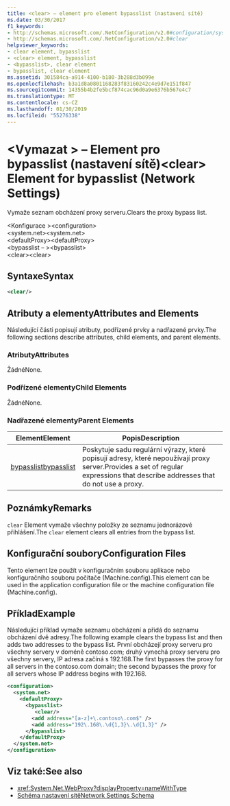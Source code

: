 ```yaml
---
title: <clear> – element pro element bypasslist (nastavení sítě)
ms.date: 03/30/2017
f1_keywords:
- http://schemas.microsoft.com/.NetConfiguration/v2.0#configuration/system.net/defaultProxy/bypasslist/clear
- http://schemas.microsoft.com/.NetConfiguration/v2.0#clear
helpviewer_keywords:
- clear element, bypasslist
- <clear> element, bypasslist
- <bypasslist>, clear element
- bypasslist, clear element
ms.assetid: 301584ca-a914-4100-b180-3b288d3b099e
ms.openlocfilehash: b3a1d8a0801168283f83160242c4e9d7e151f847
ms.sourcegitcommit: 14355b4b2fe5bcf874cac96d0a9e6376b567e4c7
ms.translationtype: MT
ms.contentlocale: cs-CZ
ms.lasthandoff: 01/30/2019
ms.locfileid: "55276338"
---
```

# <a name="clear-element-for-bypasslist-network-settings"></a><span data-ttu-id="0f1d4-102">\<Vymazat > – Element pro bypasslist (nastavení sítě)</span><span class="sxs-lookup"><span data-stu-id="0f1d4-102">\<clear> Element for bypasslist (Network Settings)</span></span>
<span data-ttu-id="0f1d4-103">Vymaže seznam obcházení proxy serveru.</span><span class="sxs-lookup"><span data-stu-id="0f1d4-103">Clears the proxy bypass list.</span></span>  
  
 <span data-ttu-id="0f1d4-104">\<Konfigurace ></span><span class="sxs-lookup"><span data-stu-id="0f1d4-104">\<configuration></span></span>  
<span data-ttu-id="0f1d4-105">\<system.net></span><span class="sxs-lookup"><span data-stu-id="0f1d4-105">\<system.net></span></span>  
<span data-ttu-id="0f1d4-106">\<defaultProxy></span><span class="sxs-lookup"><span data-stu-id="0f1d4-106">\<defaultProxy></span></span>  
<span data-ttu-id="0f1d4-107">\<bypasslist – ></span><span class="sxs-lookup"><span data-stu-id="0f1d4-107">\<bypasslist></span></span>  
<span data-ttu-id="0f1d4-108">\<clear></span><span class="sxs-lookup"><span data-stu-id="0f1d4-108">\<clear></span></span>  
  
## <a name="syntax"></a><span data-ttu-id="0f1d4-109">Syntaxe</span><span class="sxs-lookup"><span data-stu-id="0f1d4-109">Syntax</span></span>  
  
```xml  
<clear/>  
```  
  
## <a name="attributes-and-elements"></a><span data-ttu-id="0f1d4-110">Atributy a elementy</span><span class="sxs-lookup"><span data-stu-id="0f1d4-110">Attributes and Elements</span></span>  
 <span data-ttu-id="0f1d4-111">Následující části popisují atributy, podřízené prvky a nadřazené prvky.</span><span class="sxs-lookup"><span data-stu-id="0f1d4-111">The following sections describe attributes, child elements, and parent elements.</span></span>  
  
### <a name="attributes"></a><span data-ttu-id="0f1d4-112">Atributy</span><span class="sxs-lookup"><span data-stu-id="0f1d4-112">Attributes</span></span>  
 <span data-ttu-id="0f1d4-113">Žádné</span><span class="sxs-lookup"><span data-stu-id="0f1d4-113">None.</span></span>  
  
### <a name="child-elements"></a><span data-ttu-id="0f1d4-114">Podřízené elementy</span><span class="sxs-lookup"><span data-stu-id="0f1d4-114">Child Elements</span></span>  
 <span data-ttu-id="0f1d4-115">Žádné</span><span class="sxs-lookup"><span data-stu-id="0f1d4-115">None.</span></span>  
  
### <a name="parent-elements"></a><span data-ttu-id="0f1d4-116">Nadřazené elementy</span><span class="sxs-lookup"><span data-stu-id="0f1d4-116">Parent Elements</span></span>  
  
|<span data-ttu-id="0f1d4-117">**Element**</span><span class="sxs-lookup"><span data-stu-id="0f1d4-117">**Element**</span></span>|<span data-ttu-id="0f1d4-118">**Popis**</span><span class="sxs-lookup"><span data-stu-id="0f1d4-118">**Description**</span></span>|  
|-----------------|---------------------|  
|[<span data-ttu-id="0f1d4-119">bypasslist</span><span class="sxs-lookup"><span data-stu-id="0f1d4-119">bypasslist</span></span>](../../../../../docs/framework/configure-apps/file-schema/network/bypasslist-element-network-settings.md)|<span data-ttu-id="0f1d4-120">Poskytuje sadu regulární výrazy, které popisují adresy, které nepoužívají proxy server.</span><span class="sxs-lookup"><span data-stu-id="0f1d4-120">Provides a set of regular expressions that describe addresses that do not use a proxy.</span></span>|  
  
## <a name="remarks"></a><span data-ttu-id="0f1d4-121">Poznámky</span><span class="sxs-lookup"><span data-stu-id="0f1d4-121">Remarks</span></span>  
 <span data-ttu-id="0f1d4-122">`clear` Element vymaže všechny položky ze seznamu jednorázové přihlášení.</span><span class="sxs-lookup"><span data-stu-id="0f1d4-122">The `clear` element clears all entries from the bypass list.</span></span>  
  
## <a name="configuration-files"></a><span data-ttu-id="0f1d4-123">Konfigurační soubory</span><span class="sxs-lookup"><span data-stu-id="0f1d4-123">Configuration Files</span></span>  
 <span data-ttu-id="0f1d4-124">Tento element lze použít v konfiguračním souboru aplikace nebo konfiguračního souboru počítače (Machine.config).</span><span class="sxs-lookup"><span data-stu-id="0f1d4-124">This element can be used in the application configuration file or the machine configuration file (Machine.config).</span></span>  
  
## <a name="example"></a><span data-ttu-id="0f1d4-125">Příklad</span><span class="sxs-lookup"><span data-stu-id="0f1d4-125">Example</span></span>  
 <span data-ttu-id="0f1d4-126">Následující příklad vymaže seznamu obcházení a přidá do seznamu obcházení dvě adresy.</span><span class="sxs-lookup"><span data-stu-id="0f1d4-126">The following example clears the bypass list and then adds two addresses to the bypass list.</span></span> <span data-ttu-id="0f1d4-127">První obcházejí proxy serveru pro všechny servery v doméně contoso.com; druhý vynechá proxy serveru pro všechny servery, IP adresa začíná s 192.168.</span><span class="sxs-lookup"><span data-stu-id="0f1d4-127">The first bypasses the proxy for all servers in the contoso.com domain; the second bypasses the proxy for all servers whose IP address begins with 192.168.</span></span>  
  
```xml  
<configuration>  
  <system.net>  
    <defaultProxy>  
      <bypasslist>  
         <clear/>  
        <add address="[a-z]+\.contoso\.com$" />  
        <add address="192\.168\.\d{1,3}\.\d{1,3}" />  
      </bypasslist>  
    </defaultProxy>  
  </system.net>  
</configuration>   
```  
  
## <a name="see-also"></a><span data-ttu-id="0f1d4-128">Viz také:</span><span class="sxs-lookup"><span data-stu-id="0f1d4-128">See also</span></span>
- <xref:System.Net.WebProxy?displayProperty=nameWithType>
- [<span data-ttu-id="0f1d4-129">Schéma nastavení sítě</span><span class="sxs-lookup"><span data-stu-id="0f1d4-129">Network Settings Schema</span></span>](../../../../../docs/framework/configure-apps/file-schema/network/index.md)
